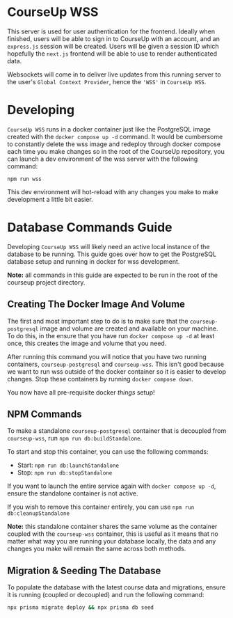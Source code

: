 # CourseUp WSS

This server is used for user authentication for the frontend. Ideally when finished, users will be able to sign in to CourseUp with an account, and an `express.js` session will be created. Users will be given a session ID which hopefully the `next.js` frontend will be able to use to render authenticated data.

Websockets will come in to deliver live updates from this running server to the user's `Global Context Provider`, hence the `'WSS'` in `CourseUp WSS`.

# Developing

`CourseUp WSS` runs in a docker container just like the PostgreSQL image created with the `docker compose up -d` command. It would be cumbersome to constantly delete the wss image and redeploy through docker compose each time you make changes so in the root of the CourseUp repository, you can launch a dev environment of the wss server with the following command:

```shell
npm run wss
```

This dev environment will hot-reload with any changes you make to make development a little bit easier.

# Database Commands Guide

Developing `CourseUp WSS` will likely need an active local instance of the database to be running. This guide goes over how to get the PostgreSQL database setup and running in docker for wss development.

**Note:** all commands in this guide are expected to be run in the root of the courseup project directory.

## Creating The Docker Image And Volume

The first and most important step to do is to make sure that the `courseup-postgresql` image and volume are created and available on your machine. To do this, in the ensure that you have run `docker compose up -d` at least once, this creates the image and volume that you need.

After running this command you will notice that you have two running containers, `courseup-postgresql` and `courseup-wss`. This isn't good because we want to run wss outside of the docker container so it is easier to develop changes. Stop these containers by running `docker compose down`.

You now have all pre-requisite docker _things_ setup!

## NPM Commands

To make a standalone `courseup-postgresql` container that is decoupled from `courseup-wss`, run `npm run db:buildStandalone`.

To start and stop this container, you can use the following commands:

- Start: `npm run db:launchStandalone`
- Stop: `npm run db:stopStandalone`

If you want to launch the entire service again with `docker compose up -d`, ensure the standalone container is not active.

If you wish to remove this container entirely, you can use `npm run db:cleanupStandalone`

**Note:** this standalone container shares the same volume as the container coupled with the `courseup-wss` container, this is useful as it means that no matter what way you are running your database locally, the data and any changes you make will remain the same across both methods.

## Migration & Seeding The Database

To populate the database with the latest course data and migrations, ensure it is running (coupled or decoupled) and run the following command:

```sh
npx prisma migrate deploy && npx prisma db seed
```
